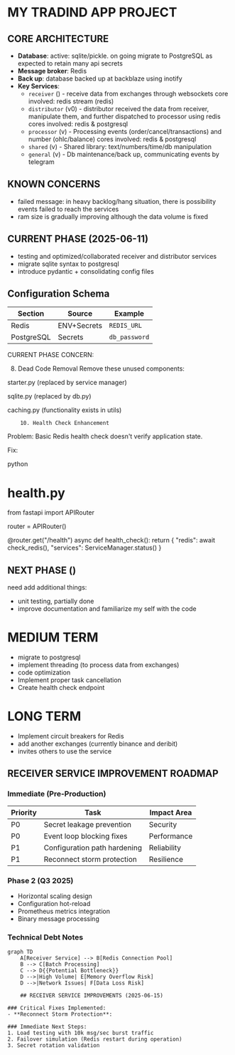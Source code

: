 # MY TRADIND APP PROJECT

## CORE ARCHITECTURE
- **Database**: active: sqlite/pickle. on going migrate to PostgreSQL as expected to retain many api secrets
- **Message broker**: Redis
- **Back up**: database backed up at backblaze using inotify
- **Key Services**:
  - `receiver` () - receive data from exchanges through websockets 
  core involved: redis stream (redis)
  - `distributor` (v0) - distributor received the data from receiver, manipulate them, and further dispatched to processor using redis
    cores involved: redis & postgresql
  - `processor` (v) - Processing events (order/cancel/transactions) and number (ohlc/balance)
      cores involved: redis & postgresql
  - `shared` (v) - Shared library: text/numbers/time/db manipulation
  - `general` (v) - Db maintenance/back up, communicating events by telegram

## KNOWN CONCERNS
- failed message: in heavy backlog/hang situation, there is possibility events failed to reach the services
- ram size is gradually improving although the data volume is fixed
  

## CURRENT PHASE (2025-06-11)
- testing and optimized/collaborated receiver and distributor services
- migrate sqlite syntax to postgresql
- introduce pydantic + consolidating config files

## Configuration Schema
| Section | Source | Example |
|---------|--------|---------|
| Redis | ENV+Secrets | `REDIS_URL` |
| PostgreSQL | Secrets | `db_password` |

CURRENT PHASE CONCERN:

8. Dead Code Removal
Remove these unused components:

starter.py (replaced by service manager)

sqlite.py (replaced by db.py)

caching.py (functionality exists in utils)

        10. Health Check Enhancement
Problem: Basic Redis health check doesn't verify application state.

Fix:

python
# health.py
from fastapi import APIRouter

router = APIRouter()

@router.get("/health")
async def health_check():
    return {
        "redis": await check_redis(),
        "services": ServiceManager.status()
    }


## NEXT PHASE ()
need add additional things:
- unit testing, partially done
- improve documentation and familiarize my self with the code


# MEDIUM TERM
- migrate to postgresql
- implement threading (to process data from exchanges)
- code optimization
- Implement proper task cancellation
- Create health check endpoint



# LONG TERM
- Implement circuit breakers for Redis
- add another exchanges (currently binance and deribit)
- invites others to use the service

## RECEIVER SERVICE IMPROVEMENT ROADMAP

### Immediate (Pre-Production)
| Priority | Task                          | Impact Area       |
|----------|-------------------------------|-------------------|
| P0       | Secret leakage prevention     | Security          |
| P0       | Event loop blocking fixes     | Performance       |
| P1       | Configuration path hardening  | Reliability       |
| P1       | Reconnect storm protection    | Resilience        |

### Phase 2 (Q3 2025)
- Horizontal scaling design
- Configuration hot-reload
- Prometheus metrics integration
- Binary message processing

### Technical Debt Notes
```mermaid
graph TD
    A[Receiver Service] --> B[Redis Connection Pool]
    B --> C[Batch Processing]
    C --> D{{Potential Bottleneck}}
    D -->|High Volume| E[Memory Overflow Risk]
    D -->|Network Issues| F[Data Loss Risk]

    ## RECEIVER SERVICE IMPROVEMENTS (2025-06-15)

### Critical Fixes Implemented:
- **Reconnect Storm Protection**: 

### Immediate Next Steps:
1. Load testing with 10k msg/sec burst traffic
2. Failover simulation (Redis restart during operation)
3. Secret rotation validation